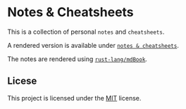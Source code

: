 # Notes & Cheatsheets

This is a collection of personal `notes` and `cheatsheets`.

A rendered version is available under [`notes & cheatsheets`][notes].

The notes are rendered using [`rust-lang/mdBook`][mdbook].

## Licese
This project is licensed under the [MIT](LICENSE) license.

[notes]: https://johannst.github.io/notes
[mdbook]: https://github.com/rust-lang/mdBook
